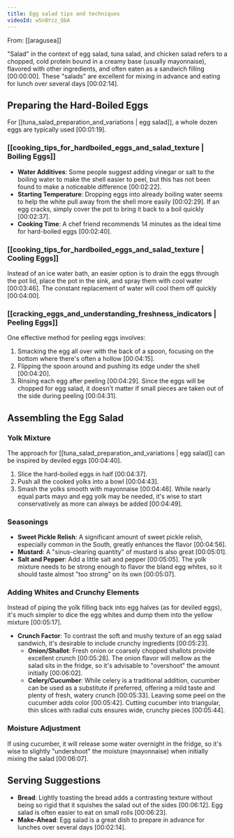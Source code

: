 ```yaml
---
title: Egg salad tips and techniques
videoId: wSn8Yzz_QbA
---
```


From: [[aragusea]] <br/> 

"Salad" in the context of egg salad, tuna salad, and chicken salad refers to a chopped, cold protein bound in a creamy base (usually mayonnaise), flavored with other ingredients, and often eaten as a sandwich filling <a class="yt-timestamp" data-t="00:00:00">[00:00:00]</a>. These "salads" are excellent for mixing in advance and eating for lunch over several days <a class="yt-timestamp" data-t="00:02:14">[00:02:14]</a>.

## Preparing the Hard-Boiled Eggs

For [[tuna_salad_preparation_and_variations | egg salad]], a whole dozen eggs are typically used <a class="yt-timestamp" data-t="00:01:19">[00:01:19]</a>.

### [[cooking_tips_for_hardboiled_eggs_and_salad_texture | Boiling Eggs]]
*   **Water Additives**: Some people suggest adding vinegar or salt to the boiling water to make the shell easier to peel, but this has not been found to make a noticeable difference <a class="yt-timestamp" data-t="00:02:22">[00:02:22]</a>.
*   **Starting Temperature**: Dropping eggs into already boiling water seems to help the white pull away from the shell more easily <a class="yt-timestamp" data-t="00:02:29">[00:02:29]</a>. If an egg cracks, simply cover the pot to bring it back to a boil quickly <a class="yt-timestamp" data-t="00:02:37">[00:02:37]</a>.
*   **Cooking Time**: A chef friend recommends 14 minutes as the ideal time for hard-boiled eggs <a class="yt-timestamp" data-t="00:02:40">[00:02:40]</a>.

### [[cooking_tips_for_hardboiled_eggs_and_salad_texture | Cooling Eggs]]
Instead of an ice water bath, an easier option is to drain the eggs through the pot lid, place the pot in the sink, and spray them with cool water <a class="yt-timestamp" data-t="00:03:46">[00:03:46]</a>. The constant replacement of water will cool them off quickly <a class="yt-timestamp" data-t="00:04:00">[00:04:00]</a>.

### [[cracking_eggs_and_understanding_freshness_indicators | Peeling Eggs]]
One effective method for peeling eggs involves:
1.  Smacking the egg all over with the back of a spoon, focusing on the bottom where there's often a hollow <a class="yt-timestamp" data-t="00:04:15">[00:04:15]</a>.
2.  Flipping the spoon around and pushing its edge under the shell <a class="yt-timestamp" data-t="00:04:20">[00:04:20]</a>.
3.  Rinsing each egg after peeling <a class="yt-timestamp" data-t="00:04:29">[00:04:29]</a>.
Since the eggs will be chopped for egg salad, it doesn't matter if small pieces are taken out of the side during peeling <a class="yt-timestamp" data-t="00:04:31">[00:04:31]</a>.

## Assembling the Egg Salad

### Yolk Mixture
The approach for [[tuna_salad_preparation_and_variations | egg salad]] can be inspired by deviled eggs <a class="yt-timestamp" data-t="00:04:40">[00:04:40]</a>.
1.  Slice the hard-boiled eggs in half <a class="yt-timestamp" data-t="00:04:37">[00:04:37]</a>.
2.  Push all the cooked yolks into a bowl <a class="yt-timestamp" data-t="00:04:43">[00:04:43]</a>.
3.  Smash the yolks smooth with mayonnaise <a class="yt-timestamp" data-t="00:04:46">[00:04:46]</a>. While nearly equal parts mayo and egg yolk may be needed, it's wise to start conservatively as more can always be added <a class="yt-timestamp" data-t="00:04:49">[00:04:49]</a>.

### Seasonings
*   **Sweet Pickle Relish**: A significant amount of sweet pickle relish, especially common in the South, greatly enhances the flavor <a class="yt-timestamp" data-t="00:04:56">[00:04:56]</a>.
*   **Mustard**: A "sinus-clearing quantity" of mustard is also great <a class="yt-timestamp" data-t="00:05:01">[00:05:01]</a>.
*   **Salt and Pepper**: Add a little salt and pepper <a class="yt-timestamp" data-t="00:05:05">[00:05:05]</a>. The yolk mixture needs to be strong enough to flavor the bland egg whites, so it should taste almost "too strong" on its own <a class="yt-timestamp" data-t="00:05:07">[00:05:07]</a>.

### Adding Whites and Crunchy Elements
Instead of piping the yolk filling back into egg halves (as for deviled eggs), it's much simpler to dice the egg whites and dump them into the yellow mixture <a class="yt-timestamp" data-t="00:05:17">[00:05:17]</a>.

*   **Crunch Factor**: To contrast the soft and mushy texture of an egg salad sandwich, it's desirable to include crunchy ingredients <a class="yt-timestamp" data-t="00:05:23">[00:05:23]</a>.
    *   **Onion/Shallot**: Fresh onion or coarsely chopped shallots provide excellent crunch <a class="yt-timestamp" data-t="00:05:28">[00:05:28]</a>. The onion flavor will mellow as the salad sits in the fridge, so it's advisable to "overshoot" the amount initially <a class="yt-timestamp" data-t="00:06:02">[00:06:02]</a>.
    *   **Celery/Cucumber**: While celery is a traditional addition, cucumber can be used as a substitute if preferred, offering a mild taste and plenty of fresh, watery crunch <a class="yt-timestamp" data-t="00:05:33">[00:05:33]</a>. Leaving some peel on the cucumber adds color <a class="yt-timestamp" data-t="00:05:42">[00:05:42]</a>. Cutting cucumber into triangular, thin slices with radial cuts ensures wide, crunchy pieces <a class="yt-timestamp" data-t="00:05:44">[00:05:44]</a>.

### Moisture Adjustment
If using cucumber, it will release some water overnight in the fridge, so it's wise to slightly "undershoot" the moisture (mayonnaise) when initially mixing the salad <a class="yt-timestamp" data-t="00:06:07">[00:06:07]</a>.

## Serving Suggestions
*   **Bread**: Lightly toasting the bread adds a contrasting texture without being so rigid that it squishes the salad out of the sides <a class="yt-timestamp" data-t="00:06:12">[00:06:12]</a>. Egg salad is often easier to eat on small rolls <a class="yt-timestamp" data-t="00:06:23">[00:06:23]</a>.
*   **Make-Ahead**: Egg salad is a great dish to prepare in advance for lunches over several days <a class="yt-timestamp" data-t="00:02:14">[00:02:14]</a>.